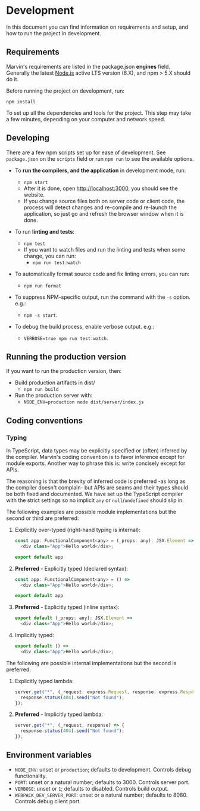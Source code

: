 # Development

In this document you can find information on requirements and setup, and how to
run the project in development.

## Requirements

Marvin's requirements are listed in the package.json **engines** field.
Generally the latest [Node.js][] active LTS version (6.X), and npm > 5.X should
do it.

Before running the project on development, run:

```
npm install
```

To set up all the dependencies and tools for the project. This step may take
a few minutes, depending on your computer and network speed.

[Node.js]: https://nodejs.org/

## Developing

There are a few npm scripts set up for ease of development. See `package.json`
on the `scripts` field or run `npm run` to see the available options.

* To **run the compilers, and the application** in development mode, run:
  * `npm start`
  * After it is done, open <http://localhost:3000>, you should see the website.
  * If you change source files both on server code or client code, the process
    will detect changes and re-compile and re-launch the application, so just
    go and refresh the browser window when it is done.

* To run **linting and tests**:
  * `npm test`
  * If you want to watch files and run the linting and tests when some change,
    you can run:
    * `npm run test:watch`

* To automatically format source code and fix linting errors, you can run:
  * `npm run format`

* To suppress NPM-specific output, run the command with the `-s` option. e.g.:
  * `npm -s start`.

* To debug the build process, enable verbose output. e.g.:
  * `VERBOSE=true npm run test:watch`.

## Running the production version

If you want to run the production version, then:

* Build production artifacts in dist/
  * `npm run build`
* Run the production server with:
  * `NODE_ENV=production node dist/server/index.js`

## Coding conventions

### Typing

In TypeScript, data types may be explicitly specified or (often) inferred by the
compiler. Marvin's coding convention is to favor inference except for module
exports. Another way to phrase this is: write concisely except for APIs.

The reasoning is that the brevity of inferred code is preferred -as long as
the compiler doesn't complain- but APIs are seams and their types should be
both fixed and documented. We have set up the TypeScript compiler with the
strict settings so no implicit `any` or `null`/`undefined` should slip in.

The following examples are possible module implementations but the second or
third are preferred:

1. Explicitly over-typed (right-hand typing is internal):
    ```js
    const app: FunctionalComponent<any> = (_props: any): JSX.Element =>
      <div class="App">Hello world</div>;

    export default app
    ```

2. **Preferred** - Explicitly typed (declared syntax):
    ```js
    const app: FunctionalComponent<any> = () =>
      <div class="App">Hello world</div>;

    export default app
    ```

3. **Preferred** - Explicitly typed (inline syntax):
    ```js
    export default (_props: any): JSX.Element =>
      <div class="App">Hello world</div>;
    ```

4. Implicitly typed:
    ```js
    export default () =>
      <div class="App">Hello world</div>;
    ```

The following are possible internal implementations but the second is preferred:

1. Explicitly typed lambda:
    ```js
    server.get("*", (_request: express.Request, response: express.Response) => {
      response.status(404).send("Not found");
    });
    ```

2. **Preferred** - Implicitly typed lambda:
    ```js
    server.get("*", (_request, response) => {
      response.status(404).send("Not found");
    });
    ```

## Environment variables

* `NODE_ENV`: unset or `production`; defaults to development. Controls debug
  functionality.
* `PORT`: unset or a natural number; defaults to 3000. Controls server port.
* `VERBOSE`: unset or `1`; defaults to disabled. Controls build output.
* `WEBPACK_DEV_SERVER_PORT`: unset or a natural number; defaults to 8080.
  Controls debug client port.
